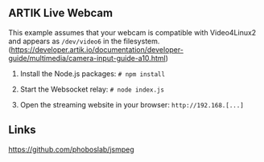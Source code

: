 ## ARTIK Live Webcam

This example assumes that your webcam is compatible with Video4Linux2 and appears as `/dev/video6` in the filesystem. 
(https://developer.artik.io/documentation/developer-guide/multimedia/camera-input-guide-a10.html)

1) Install the Node.js packages:
`# npm install`

2) Start the Websocket relay:
`# node index.js`

3) Open the streaming website in your browser: 
`http://192.168.[...]`

## Links

https://github.com/phoboslab/jsmpeg


